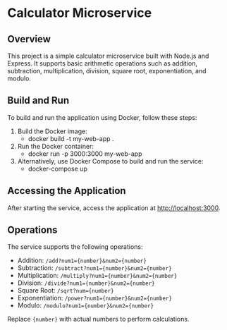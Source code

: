 # Calculator Microservice

## Overview

This project is a simple calculator microservice built with Node.js and Express. It supports basic arithmetic operations such as addition, subtraction, multiplication, division, square root, exponentiation, and modulo.

## Build and Run

To build and run the application using Docker, follow these steps:

1. Build the Docker image:
   - docker build -t my-web-app .
2. Run the Docker container:
   - docker run -p 3000:3000 my-web-app
3. Alternatively, use Docker Compose to build and run the service:
   - docker-compose up

## Accessing the Application

After starting the service, access the application at [http://localhost:3000](http://localhost:3000).

## Operations

The service supports the following operations:

- Addition: `/add?num1={number}&num2={number}`
- Subtraction: `/subtract?num1={number}&num2={number}`
- Multiplication: `/multiply?num1={number}&num2={number}`
- Division: `/divide?num1={number}&num2={number}`
- Square Root: `/sqrt?num={number}`
- Exponentiation: `/power?num1={number}&num2={number}`
- Modulo: `/modulo?num1={number}&num2={number}`

Replace `{number}` with actual numbers to perform calculations.
